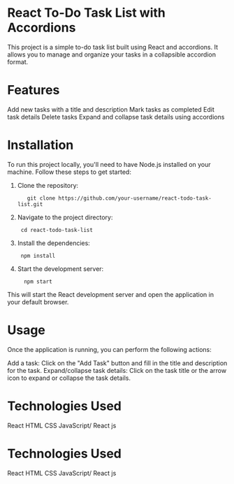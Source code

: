# React To-Do Task List with Accordions
This project is a simple to-do task list built using React and accordions. It allows you to manage and organize your tasks in a collapsible accordion format.

# Features
Add new tasks with a title and description
Mark tasks as completed
Edit task details
Delete tasks
Expand and collapse task details using accordions

# Installation
To run this project locally, you'll need to have Node.js installed on your machine. Follow these steps to get started:

1. Clone the repository:

   ```
      git clone https://github.com/your-username/react-todo-task-list.git
   ```

2. Navigate to the project directory:

   ```
    cd react-todo-task-list
   ```

3. Install the dependencies:

   ```
    npm install
   ```

4. Start the development server:
   ```
     npm start
   ```


This will start the React development server and open the application in your default browser.

# Usage
Once the application is running, you can perform the following actions:

Add a task: Click on the "Add Task" button and fill in the title and description for the task.
Expand/collapse task details: Click on the task title or the arrow icon to expand or collapse the task details.

# Technologies Used
React
HTML
CSS
JavaScript/ React js
# Technologies Used
React
HTML
CSS
JavaScript/ React js



